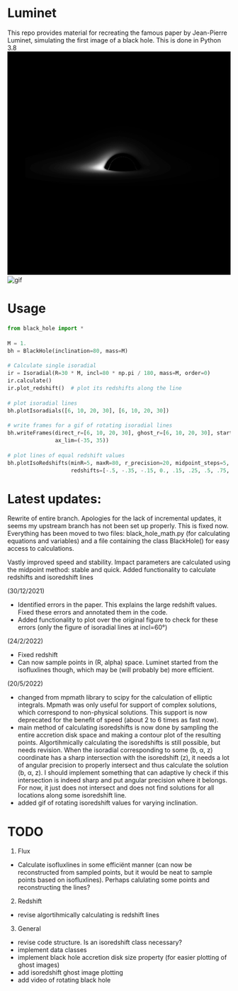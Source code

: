 # Luminet
This repo provides material for recreating the famous paper by Jean-Pierre Luminet, simulating the first image of a black hole. This is done in Python 3.8
<img src="SampledPoints_incl=10.png" alt="Picture" />
<img src="output.gif" alt="gif" />


# Usage

```python
from black_hole import *

M = 1.
bh = BlackHole(inclination=80, mass=M)

# Calculate single isoradial
ir = Isoradial(R=30 * M, incl=80 * np.pi / 180, mass=M, order=0)
ir.calculate()
ir.plot_redshift()  # plot its redshifts along the line

# plot isoradial lines
bh.plotIsoradials([6, 10, 20, 30], [6, 10, 20, 30])

# write frames for a gif of rotating isoradial lines
bh.writeFrames(direct_r=[6, 10, 20, 30], ghost_r=[6, 10, 20, 30], start=0, end=180, step_size=5,
               ax_lim=(-35, 35))

# plot lines of equal redshift values
bh.plotIsoRedshifts(minR=5, maxR=80, r_precision=20, midpoint_steps=5,
                    redshifts=[-.5, -.35, -.15, 0., .15, .25, .5, .75, 1.])
```

# Latest updates:
Rewrite of entire branch. Apologies for the lack of incremental updates, it seems my upstream branch has not been set up properly. This is fixed now.
Everything has been moved to two files: black_hole_math.py (for calculating equations and variables) and a file containing the class 
BlackHole() for easy access to calculations.

Vastly improved speed and stability. Impact parameters are calculated using the midpoint method: stable and quick.
Added functionality to calculate redshifts and isoredshift lines

(30/12/2021)
- Identified errors in the paper. This explains the large redshift values. Fixed these errors and annotated them in the code.
- Added functionality to plot over the original figure to check for these errors (only the figure of isoradial lines at incl=60°)

(24/2/2022)
- Fixed redshift
- Can now sample points in (R, alpha) space. Luminet started from the isofluxlines though, which may be (will probably be) more efficient.

(20/5/2022) 
- changed from mpmath library to scipy for the calculation of elliptic integrals. Mpmath was only useful for support of complex solutions, which correspond to non-physical solutions. This support is now deprecated for the benefit of speed (about 2 to 6 times as fast now). 
- main method of calculating isoredshifts is now done by sampling the entire accretion disk space and making a contour plot of the resulting points. Algortihmically calculating the isoredshifts is still possible, but needs revision. When the isoradial corresponding to some (b, α, z) coordinate has a sharp intersection with the isoredshift (z), it needs a lot of angular precision to properly intersect and thus calculate the solution (b, α, z). I should implement something that can adaptive ly check if this intersection is indeed sharp and put angular precision where it belongs. For now, it just does not intersect and does not find solutions for all locations along some isoredshift line. 
- added gif of rotating isoredshift values for varying inclination. 
# TODO

1. Flux
  - Calculate isofluxlines in some efficiënt manner (can now be reconstructed from sampled points, but it would be neat to sample points based on isofluxlines). Perhaps calulating some points and reconstructing the lines?

2. Redshift
- revise algortihmically calculating is redshift lines 

3. General
- revise code structure. Is an isoredshift class necessary? 
- implement data classes
- implement black hole accretion disk size property (for easier plotting of ghost images) 
- add isoredshift ghost image plotting 
- add video of rotating black hole
